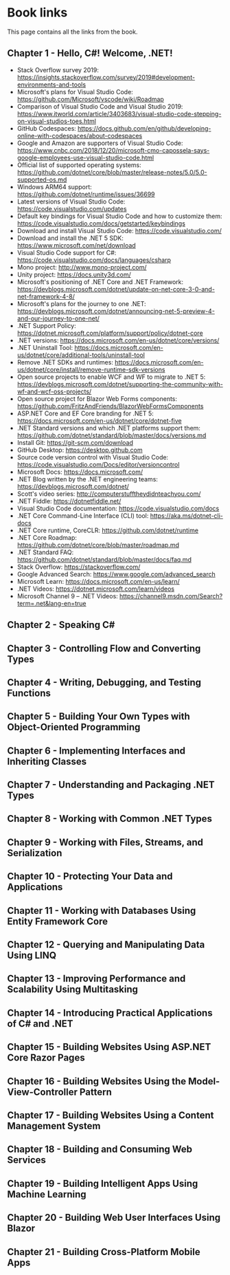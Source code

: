 # Book links

This page contains all the links from the book. 

## Chapter 1 - Hello, C#! Welcome, .NET!

-  Stack Overflow survey 2019: https://insights.stackoverflow.com/survey/2019#development-environments-and-tools
-  Microsoft's plans for Visual Studio Code: https://github.com/Microsoft/vscode/wiki/Roadmap
-  Comparison of Visual Studio Code and Visual Studio 2019: https://www.itworld.com/article/3403683/visual-studio-code-stepping-on-visual-studios-toes.html
-  GitHub Codespaces: https://docs.github.com/en/github/developing-online-with-codespaces/about-codespaces
-  Google and Amazon are supporters of Visual Studio Code: https://www.cnbc.com/2018/12/20/microsoft-cmo-capossela-says-google-employees-use-visual-studio-code.html
-  Official list of supported operating systems: https://github.com/dotnet/core/blob/master/release-notes/5.0/5.0-supported-os.md
-  Windows ARM64 support: https://github.com/dotnet/runtime/issues/36699
-  Latest versions of Visual Studio Code: https://code.visualstudio.com/updates
-  Default key bindings for Visual Studio Code and how to customize them: https://code.visualstudio.com/docs/getstarted/keybindings
-  Download and install Visual Studio Code: https://code.visualstudio.com/
-  Download and install the .NET 5 SDK: https://www.microsoft.com/net/download
-  Visual Studio Code support for C#: https://code.visualstudio.com/docs/languages/csharp
-  Mono project: http://www.mono-project.com/
-  Unity project: https://docs.unity3d.com/
-  Microsoft's positioning of .NET Core and .NET Framework: https://devblogs.microsoft.com/dotnet/update-on-net-core-3-0-and-net-framework-4-8/
-  Microsoft's plans for the journey to one .NET: https://devblogs.microsoft.com/dotnet/announcing-net-5-preview-4-and-our-journey-to-one-net/
-  .NET Support Policy: https://dotnet.microsoft.com/platform/support/policy/dotnet-core
-  .NET versions: https://docs.microsoft.com/en-us/dotnet/core/versions/
-  .NET Uninstall Tool: https://docs.microsoft.com/en-us/dotnet/core/additional-tools/uninstall-tool
-  Remove .NET SDKs and runtimes: https://docs.microsoft.com/en-us/dotnet/core/install/remove-runtime-sdk-versions
-  Open source projects to enable WCF and WF to migrate to .NET 5: https://devblogs.microsoft.com/dotnet/supporting-the-community-with-wf-and-wcf-oss-projects/
-  Open source project for Blazor Web Forms components: https://github.com/FritzAndFriends/BlazorWebFormsComponents
-  ASP.NET Core and EF Core branding for .NET 5: https://docs.microsoft.com/en-us/dotnet/core/dotnet-five
-  .NET Standard versions and which .NET platforms support them: https://github.com/dotnet/standard/blob/master/docs/versions.md
-  Install Git: https://git-scm.com/download
-  GitHub Desktop: https://desktop.github.com
-  Source code version control with Visual Studio Code: https://code.visualstudio.com/Docs/editor/versioncontrol
-  Microsoft Docs: https://docs.microsoft.com/
-  .NET Blog written by the .NET engineering teams: https://devblogs.microsoft.com/dotnet/
-  Scott's video series: http://computerstufftheydidnteachyou.com/
-  .NET Fiddle: https://dotnetfiddle.net/
-  Visual Studio Code documentation: https://code.visualstudio.com/docs
-  .NET Core Command-Line Interface (CLI) tool: https://aka.ms/dotnet-cli-docs
-  .NET Core runtime, CoreCLR: https://github.com/dotnet/runtime
-  .NET Core Roadmap: https://github.com/dotnet/core/blob/master/roadmap.md
-  .NET Standard FAQ: https://github.com/dotnet/standard/blob/master/docs/faq.md
-  Stack Overflow: https://stackoverflow.com/
-  Google Advanced Search: https://www.google.com/advanced_search
-  Microsoft Learn: https://docs.microsoft.com/en-us/learn/
-  .NET Videos: https://dotnet.microsoft.com/learn/videos
-  Microsoft Channel 9 – .NET Videos: https://channel9.msdn.com/Search?term=.net&lang-en=true

## Chapter 2 - Speaking C#

## Chapter 3 - Controlling Flow and Converting Types

## Chapter 4 - Writing, Debugging, and Testing Functions

## Chapter 5 - Building Your Own Types with Object-Oriented Programming

## Chapter 6 - Implementing Interfaces and Inheriting Classes

## Chapter 7 - Understanding and Packaging .NET Types

## Chapter 8 - Working with Common .NET Types

## Chapter 9 - Working with Files, Streams, and Serialization

## Chapter 10 - Protecting Your Data and Applications

## Chapter 11 - Working with Databases Using Entity Framework Core

## Chapter 12 - Querying and Manipulating Data Using LINQ

## Chapter 13 - Improving Performance and Scalability Using Multitasking

## Chapter 14 - Introducing Practical Applications of C# and .NET

## Chapter 15 - Building Websites Using ASP.NET Core Razor Pages

## Chapter 16 - Building Websites Using the Model-View-Controller Pattern

## Chapter 17 - Building Websites Using a Content Management System

## Chapter 18 - Building and Consuming Web Services

## Chapter 19 - Building Intelligent Apps Using Machine Learning

## Chapter 20 - Building Web User Interfaces Using Blazor

## Chapter 21 - Building Cross-Platform Mobile Apps
